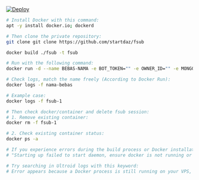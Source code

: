 <!DOCTYPE html>
<html>
<body>
  <a href="https://heroku.com/deploy?template=https://github.com/ugorwx/fsub">
    <img src="https://www.herokucdn.com/deploy/button.svg" alt="Deploy">
  </a>
</body>
</html>


```bash
# Install Docker with this command:
apt -y install docker.io; dockerd

# Then clone the private repository:
git clone git clone https://github.com/startdaz/fsub

docker build ./fsub -t fsub

# Run with the following command:
docker run -d --name BEBAS-NAMA -e BOT_TOKEN="" -e OWNER_ID="" -e MONGO_URL="" -e DATABASE_ID="" fsub

# Check logs, match the name freely (According to Docker Run):
docker logs -f nama-bebas

# Example case:
docker logs -f fsub-1

# Then check docker/container and delete fsub session:
# 1. Remove existing container:
docker rm -f fsub-1

# 2. Check existing container status:
docker ps -a

# If you experience errors during the build process or Docker installation like this:
# "Starting up failed to start daemon, ensure docker is not running or delete /var/run/docker.pid: process with PID 165862 is still running"

# Try searching in Ultroid logs with this keyword:
# Error appears because a Docker process is still running on your VPS, even though you have stopped the Docker service (dockerd). To resolve this, you need to manually stop the Docker process that is still running.
```
